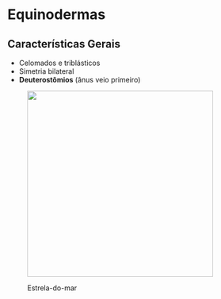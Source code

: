 # Equinodermas

## Características Gerais

* Celomados e triblásticos
* Simetria bilateral
* **Deuterostômios** (ânus veio primeiro)

<figure><img src="https://conexaoplaneta.com.br/wp-content/uploads/2018/06/apos-mortandade-em-massa-estrela-do-mar-tem-evolucao-surpreendente-conexao-planeta.jpg" alt="" width="375"><figcaption><p>Estrela-do-mar</p></figcaption></figure>
